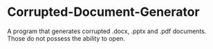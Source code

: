 # Corrupted-Document-Generator
A program that generates corrupted .docx, .pptx and .pdf documents. Those do not possess the ability to open.
